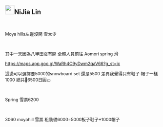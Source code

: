 <div class="markdown-heading"><h2 class="heading-element">
<a target="_blank" rel="noopener noreferrer nofollow" href="https://camo.githubusercontent.com/144aa6976402e961ed81512e339c6a9a5bf661d2fc7a6e58ca6b836a705e6c2c/68747470733a2f2f7370726f66696c652e6c696e652d7363646e2e6e65742f30684b76546f6766334946466c3546676669356770714a676c47467a4e615a30314c584852616278684654446c4e493174614269565a61423543536a74484a31594a41434a534e307846486a703142574d5f5a30446f6258346d536d35414946454d584868627551"><img src="https://camo.githubusercontent.com/144aa6976402e961ed81512e339c6a9a5bf661d2fc7a6e58ca6b836a705e6c2c/68747470733a2f2f7370726f66696c652e6c696e652d7363646e2e6e65742f30684b76546f6766334946466c3546676669356770714a676c47467a4e615a30314c584852616278684654446c4e493174614269565a61423543536a74484a31594a41434a534e307846486a703142574d5f5a30446f6258346d536d35414946454d584868627551" width="30" height="30" data-canonical-src="https://sprofile.line-scdn.net/0hKvTogf3IFFl5Fgfi5gpqJglGFzNaZ01LXHRabxhFTDlNI1taBiVZaB5CSjtHJ1YJACJSN0xFHjp1BWM_Z0DobX4mSm5AIFEMXHhbuQ" style="max-width: 100%;"></a>NiJia Lin</h2><a id="user-content-nijia-lin" class="anchor-element" aria-label="Permalink: NiJia Lin" href="#nijia-lin"><span aria-hidden="true" class="octicon octicon-link"></span></a></div><br><p>Moya hills左邊沒開 雪太少</p>
<br /><p>其中一天因為八甲田沒有開
全體人員前往 Aomori spring 滑</p>
<p><a href="https://maps.app.goo.gl/WaRh4C9yDwm2qaV66?g_st=ic" rel="nofollow">https://maps.app.goo.gl/WaRh4C9yDwm2qaV66?g_st=ic</a></p>
<p>這邊可以選擇要5000的snowboard set 還是5500
差異我覺得只有鞋子
帽子一樣1000
總共🟰6500日圓💴</p>
<br /><p>Spring 雪票6200</p>
<br /><p>3060 moyahill 雪票
租裝備6000=5000板子鞋子+1000帽子</p>
